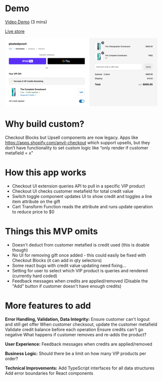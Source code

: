 # Demo

[Video Demo](https://screenshot.click/19-02-4z9vc-lky5q.mp4) (3 mins)

[Live store](https://plustestpcoch.myshopify.com/)

![alt text](image.png)

# Why build custom?

Checkout Blocks but Upsell components are now legacy.
Apps like https://apps.shopify.com/anvil-checkout which support upsells, but they don’t have functionality to set custom logic like “only render if customer metafield = x"

# How this app works

- Checkout UI extension queries API to pull in a specific VIP product
- Checkout UI checks customer metafield for total credit value
- Switch toggle component updates UI to show credit and toggles a line item attribute on the gift
- Cart Transform Function reads the attribute and runs update operation to reduce price to $0

# Things this MVP omits

- Doesn't deduct from customer metafied is credit used (this is doable though)
- No UI for removing gift once added - this could easily be fixed with Checkout Blocks (it can add in qty selectors)
- Some react bugs with credit value updating need fixing...
- Setting for user to select which VIP product is queries and rendered (currently hard coded)
- Feedback messages when credits are applied/removed (Disable the "Add" button if customer doesn't have enough credits)

# More features to add

**Error Handling, Validation, Data Integrity:**
Ensure customer can't logout and still get offer
When customer checksout, update the customer metafield
Validate credit balance before each operation
Ensure credits can't go negative
What happens if customer removes and re-adds the product?

**User Experience:**
Feedback messages when credits are applied/removed

**Business Logic:**
Should there be a limit on how many VIP products per order?

**Technical Improvements:**
Add TypeScript interfaces for all data structures
Add error boundaries for React components
